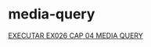 # media-query
<a href="https://caiqueoliveira07.github.io/media-query/" target="_blank">EXECUTAR EX026 CAP 04 MEDIA QUERY</a>
